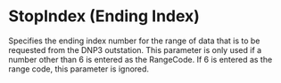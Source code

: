 # StopIndex (Ending Index)

Specifies the ending index number for the range of data that is to be requested from the DNP3 outstation. This parameter is only used if a number other than 6 is entered as the RangeCode. If 6 is entered as the range code, this parameter is ignored.

